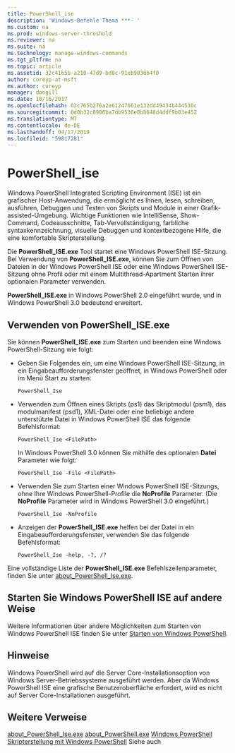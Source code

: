 ```yaml
---
title: PowerShell_ise
description: 'Windows-Befehle Thema ***- '
ms.custom: na
ms.prod: windows-server-threshold
ms.reviewer: na
ms.suite: na
ms.technology: manage-windows-commands
ms.tgt_pltfrm: na
ms.topic: article
ms.assetid: 32c41b5b-a210-47d9-bd8c-91eb9830b4f0
author: coreyp-at-msft
ms.author: coreyp
manager: dongill
ms.date: 10/16/2017
ms.openlocfilehash: 03c765b276a2e61247661e132dd49434b444530c
ms.sourcegitcommit: 0d0b32c8986ba7db9536e0b8648d4ddf9b03e452
ms.translationtype: MT
ms.contentlocale: de-DE
ms.lasthandoff: 04/17/2019
ms.locfileid: "59817281"
---
```

# <a name="powershellise"></a>PowerShell_ise



Windows PowerShell Integrated Scripting Environment (ISE) ist ein grafischer Host-Anwendung, die ermöglicht es Ihnen, lesen, schreiben, ausführen, Debuggen und Testen von Skripts und Module in einer Grafik-assisted-Umgebung. Wichtige Funktionen wie IntelliSense, Show-Command, Codeausschnitte, Tab-Vervollständigung, farbliche syntaxkennzeichnung, visuelle Debuggen und kontextbezogene Hilfe, die eine komfortable Skripterstellung.

Die **PowerShell_ISE.exe** Tool startet eine Windows PowerShell ISE-Sitzung. Bei Verwendung von **PowerShell_ISE.exe**, können Sie zum Öffnen von Dateien in der Windows PowerShell ISE oder eine Windows PowerShell ISE-Sitzung ohne Profil oder mit einem Multithread-Apartment Starten ihrer optionalen Parameter verwenden.

**PowerShell_ISE.exe** in Windows PowerShell 2.0 eingeführt wurde, und in Windows PowerShell 3.0 bedeutend erweitert.

## <a name="using-powershelliseexe"></a>Verwenden von PowerShell_ISE.exe

Sie können **PowerShell_ISE.exe** zum Starten und beenden eine Windows PowerShell-Sitzung wie folgt:
-   Geben Sie Folgendes ein, um eine Windows PowerShell ISE-Sitzung, in ein Eingabeaufforderungsfenster geöffnet, in Windows PowerShell oder im Menü Start zu starten:  
    ```
    PowerShell_Ise
    ```  
-   Verwenden zum Öffnen eines Skripts (ps1) das Skriptmodul (psm1), das modulmanifest (psd1), XML-Datei oder eine beliebige andere unterstützte Datei in Windows PowerShell ISE das folgende Befehlsformat:  
    ```
    PowerShell_Ise <FilePath>
    ```  
    In Windows PowerShell 3.0 können Sie mithilfe des optionalen **Datei** Parameter wie folgt:  
    ```
    PowerShell_Ise -File <FilePath>
    ```  
-   Verwenden Sie zum Starten einer Windows PowerShell ISE-Sitzungs, ohne Ihre Windows PowerShell-Profile die **NoProfile** Parameter. (Die **NoProfile** Parameter wird in Windows PowerShell 3.0 eingeführt.)  
    ```
    PowerShell_Ise -NoProfile
    ```  
-   Anzeigen der **PowerShell_ISE.exe** helfen bei der Datei in ein Eingabeaufforderungsfenster, verwenden Sie das folgende Befehlsformat:  
    ```
    PowerShell_Ise -help, -?, /?
    ```  
Eine vollständige Liste der **PowerShell_ISE.exe** Befehlszeilenparameter, finden Sie unter [about_PowerShell_Ise.exe](https://go.microsoft.com/fwlink/?LinkId=256512).

## <a name="start-windows-powershell-ise-in-other-ways"></a>Starten Sie Windows PowerShell ISE auf andere Weise

Weitere Informationen über andere Möglichkeiten zum Starten von Windows PowerShell ISE finden Sie unter [Starten von Windows PowerShell](https://go.microsoft.com/fwlink/?LinkID=135259).

## <a name="remarks"></a>Hinweise

Windows PowerShell wird auf die Server Core-Installationsoption von Windows Server-Betriebssysteme ausgeführt werden. Aber da Windows PowerShell ISE eine grafische Benutzeroberfläche erfordert, wird es nicht auf Server Core-Installationen ausgeführt.

## <a name="additional-references"></a>Weitere Verweise

[about_PowerShell_Ise.exe](https://go.microsoft.com/fwlink/?LinkId=256512)
[about_PowerShell.exe](https://go.microsoft.com/fwlink/?LinkID=113439)
[Windows PowerShell](https://go.microsoft.com/fwlink/?LinkID=107116)
[Skripterstellung mit Windows PowerShell](https://technet.microsoft.com/scriptcenter/dd742419) Siehe auch